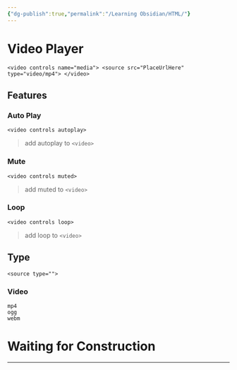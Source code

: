 ```yaml
---
{"dg-publish":true,"permalink":"/Learning Obsidian/HTML/"}
---
```



# Video Player
`<video controls name="media"> <source src="PlaceUrlHere" type="video/mp4"> </video>`

## Features
### Auto Play
`<video controls autoplay>`
>add autoplay to `<video>`

### Mute
`<video controls muted>`
>add muted to `<video>`

### Loop
`<video controls loop>`
>add loop to `<video>`

## Type
`<source type="">`
### Video
	mp4
	ogg
	webm

# Waiting for Construction
---


